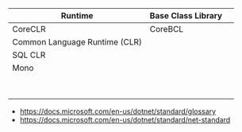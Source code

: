 
| Runtime | Base Class Library |   |
|---------|----------------|---|
| CoreCLR | CoreBCL  |   |
| Common Language Runtime (CLR) | | |
| SQL CLR  |   |   |
| Mono |   |   |
| | | |
| | | |
| | | |
| | | |
| | | |
| | | |
| | | |
| | | |

- https://docs.microsoft.com/en-us/dotnet/standard/glossary
- https://docs.microsoft.com/en-us/dotnet/standard/net-standard
